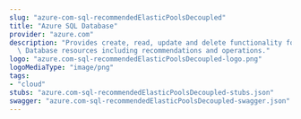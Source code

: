```yaml
---
slug: "azure-com-sql-recommendedElasticPoolsDecoupled"
title: "Azure SQL Database"
provider: "azure.com"
description: "Provides create, read, update and delete functionality for Azure SQL\
  \ Database resources including recommendations and operations."
logo: "azure.com-sql-recommendedElasticPoolsDecoupled-logo.png"
logoMediaType: "image/png"
tags:
- "cloud"
stubs: "azure.com-sql-recommendedElasticPoolsDecoupled-stubs.json"
swagger: "azure.com-sql-recommendedElasticPoolsDecoupled-swagger.json"
---
```


